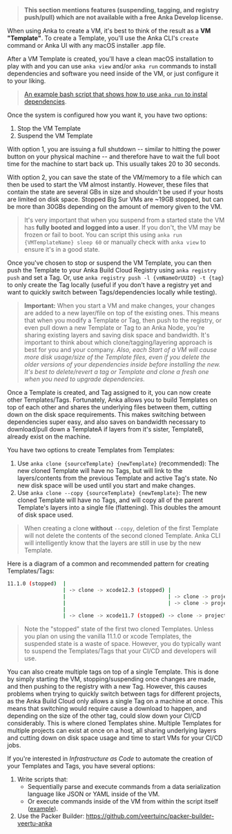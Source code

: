 > **This section mentions features (suspending, tagging, and registry push/pull) which are not available with a free Anka Develop license.**

When using Anka to create a VM, it's best to think of the result as a **VM "Template"**. To create a Template, you'll use the Anka CLI's `create` command or Anka UI with any macOS installer .app file.

After a VM Template is created, you'll have a clean macOS installation to play with and you can use `anka view` and/or `anka run` commands to install dependencies and software you need inside of the VM, or just configure it to your liking.

> [An example bash script that shows how to use `anka run` to instal dependencies](https://github.com/veertuinc/getting-started#create-vm-template-tagsbash).

Once the system is configured how you want it, you have two options:

1. Stop the VM Template
2. Suspend the VM Template

With option 1, you are issuing a full shutdown -- similar to hitting the power button on your physical machine -- and therefore have to wait the full boot time for the machine to start back up. This usually takes 20 to 30 seconds. 

With option 2, you can save the state of the VM/memory to a file which can then be used to start the VM almost instantly. However, these files that contain the state are several GBs in size and shouldn't be used if your hosts are limited on disk space. Stopped Big Sur VMs are ~19GB stopped, but can be more than 30GBs depending on the amount of memory given to the VM.

> It's very important that when you suspend from a started state the VM has **fully booted and logged into a user**. If you don't, the VM may be frozen or fail to boot. You can script this using `anka run {VMTemplateName} sleep 60` or manually check with `anka view` to ensure it's in a good state.

Once you've chosen to stop or suspend the VM Template, you can then push the Template to your Anka Build Cloud Registry using `anka registry push` and set a Tag. Or, use `anka registry push -l {vmNameOrUUID} -t {tag}` to only create the Tag locally (useful if you don't have a registry yet and want to quickly switch between Tags/dependencies locally while testing).

> **Important:** When you start a VM and make changes, your changes are added to a new layer/file on top of the existing ones. This means that when you modify a Template or Tag, then push to the registry, or even pull down a new Template or Tag to an Anka Node, you're sharing existing layers and saving disk space and bandwidth. It's important to think about which clone/tagging/layering approach is best for you and your company. _Also, each Start of a VM will cause more disk usage/size of the Template files, even if you delete the older versions of your dependencies inside before installing the new. It's best to delete/revert a tag or Template and clone a fresh one when you need to upgrade dependencies._

Once a Template is created, and Tag assigned to it, you can now create other Templates/Tags. Fortunately, Anka allows you to build Templates on top of each other and shares the underlying files between them, cutting down on the disk space requirements. This makes switching between dependencies super easy, and also saves on bandwidth necessary to download/pull down a TemplateA if layers from it's sister, TemplateB, already exist on the machine.

You have two options to create Templates from Templates:

1. Use `anka clone {sourceTemplate} {newTemplate}` (recommended): The new cloned Template will have no Tags, but will link to the layers/contents from the previous Template and active Tag's state. No new disk space will be used until you start and make changes.
2. Use `anka clone --copy {sourceTemplate} {newTemplate}`: The new cloned Template will have no Tags, and will copy all of the parent Template's layers into a single file (flattening). This doubles the amount of disk space used.

> When creating a clone **without** `--copy`, deletion of the first Template will not delete the contents of the second cloned Template. Anka CLI will intelligently know that the layers are still in use by the new Template.

Here is a diagram of a common and recommended pattern for creating Templates/Tags:

```bash
11.1.0 (stopped)  | 
                  | -> clone -> xcode12.3 (stopped) |
                  |                                 | -> clone -> project1 (with fastlane-v1.X) (suspended)
                  |                                 | -> clone -> project2 (with fastlane-v2.X) (suspended)
                  |
                  | -> clone -> xcode11.7 (stopped) -> clone -> project3 (suspended)
```

> Note the "stopped" state of the first two cloned Templates. Unless you plan on using the vanilla 11.1.0 or xcode Templates, the suspended state is a waste of space. However, you do typically want to suspend the Templates/Tags that your CI/CD and developers will use.

You can also create multiple tags on top of a single Template. This is done by simply starting the VM, stopping/suspending once changes are made, and then pushing to the registry with a new Tag. However, this causes problems when trying to quickly switch between tags for different projects, as the Anka Build Cloud only allows a single Tag on a machine at once. This means that switching would require cause a download to happen, and depending on the size of the other tag, could slow down your CI/CD considerably. This is where cloned Templates shine. Multiple Templates for multiple projects can exist at once on a host, all sharing underlying layers and cutting down on disk space usage and time to start VMs for your CI/CD jobs.

If you're interested in _Infrastructure as Code_ to automate the creation of your Templates and Tags, you have several options:

1. Write scripts that:
    - Sequentially parse and execute commands from a data serialization language like JSON or YAML inside of the VM.
    - Or execute commands inside of the VM from within the script itself ([example](https://github.com/veertuinc/getting-started#create-vm-template-tagsbash)).
2. Use the Packer Builder: https://github.com/veertuinc/packer-builder-veertu-anka
